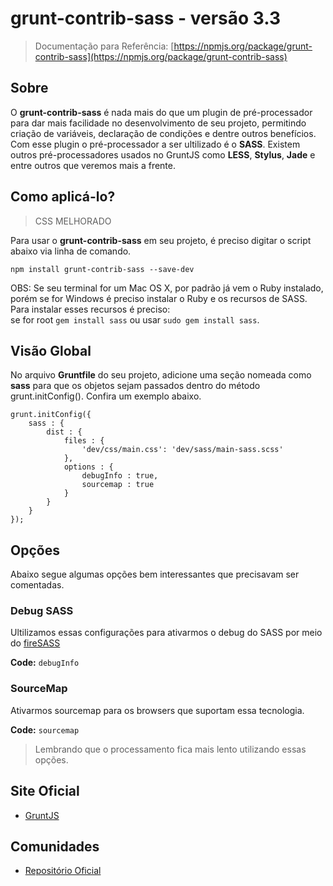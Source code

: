 # grunt-contrib-sass - versão 3.3

> Documentação para Referência: [https://npmjs.org/package/grunt-contrib-sass](https://npmjs.org/package/grunt-contrib-sass)


## Sobre

O **grunt-contrib-sass** é nada mais do que um plugin de pré-processador para dar mais facilidade no desenvolvimento de seu projeto, permitindo criação de variáveis, declaração de condições e dentre outros benefícios. Com esse plugin o pré-processador a ser ultilizado é o **SASS**. Existem outros pré-processadores usados no GruntJS como **LESS**, **Stylus**, **Jade** e entre outros que veremos mais a frente.


## Como aplicá-lo?

> CSS MELHORADO

Para usar o **grunt-contrib-sass** em seu projeto, é preciso digitar o script abaixo via linha de comando.

`npm install grunt-contrib-sass --save-dev`

OBS: Se seu terminal for um Mac OS X, por padrão já vem o Ruby instalado, porém se for Windows é preciso instalar o Ruby e os recursos de SASS. Para instalar esses recursos é preciso: <br>se for root `gem install sass` ou usar `sudo gem install sass`. 

## Visão Global

No arquivo **Gruntfile** do seu projeto, adicione uma seção nomeada como **sass** para que os objetos sejam passados dentro do método grunt.initConfig(). Confira um exemplo abaixo.


  	grunt.initConfig({
		sass : {
		    dist : {
		        files : {
		            'dev/css/main.css': 'dev/sass/main-sass.scss'
		        },
		        options : {
		            debugInfo : true,
		            sourcemap : true
		        }
		    }
		}
  	});


## Opções

Abaixo segue algumas opções bem interessantes que precisavam ser comentadas.

### Debug SASS

Ultilizamos essas configurações para ativarmos o debug do SASS por meio do <a href="https://addons.mozilla.org/en-US/firefox/addon/firesass-for-firebug/">fireSASS</a><br>

**Code:** `debugInfo`

### SourceMap

Ativarmos sourcemap para os browsers que suportam essa tecnologia. <br/>

**Code:** `sourcemap`

> Lembrando que o processamento fica mais lento utilizando essas opções.

## Site Oficial

* [GruntJS](http://gruntjs.com/)

## Comunidades

* [Repositório Oficial](https://www.npmjs.org/package/grunt-contrib-sass)